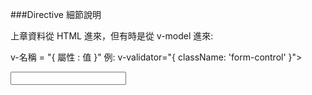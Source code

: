 ###Directive 細節說明

上章資料從 HTML 進來，但有時是從 v-model 進來:

v-名稱 = "{ 屬性 : 值 }" 例: v-validator="{ className: 'form-control' }">
<div id="app">
  <input type="email" v-model="email" v-focus v-validator="{ className: 'form-control' }">
</div>

<script>
// 官方文件 https://cn.vuejs.org/v2/guide/custom-directive.html

Vue.directive('validator', {/*...略*/})

Vue.directive('focus', { // 當重新整理頁面，會自動 focus 輸入框
  inserted: function(el) {
    el.focus()
  }
})

// 驗證範例
Vue.directive ('validation', {

    update:function(el, binding, vnode){
            console.log('update' ,el, binding, vnode);
            var value = el.value; // 取得 input value
            console.log(value); // 每次輸入會出現新的 value

            // 以下使用 正規表示法
                var re = /^(([^<>()\[\]\.,;:\s@\"]+(\.[^<>()\[\]\.,;:\s@\"]+)*)|(\".+\"))@(([^<>()[\]\.,;:\s@\"]+\.)+[^<>()[\]\.,;:\s@\"]{2,})$/i;
                console.log(value, re.text(value)); 

                if(!re.text(value)){
                    el.className = "form-control is-invalid"
                } elae {
                    el.className = "form-control is-valid"
                } // 後兩段是 BS 樣式

        },
    bind: function(el, binding, vnode){ // className 是這裡套用的
        console.log('binding' ,el, binding, vnode); 
        // binding <input type="email"> Object vnode

        // el.className = "form-control" // 原先 className 寫死，替換:
        el.className = binding.value.className;

        // 到目前都是用 el 去操作，接著用 Vue 本身資料，
        
        // 如: v-model = "email" 的 email 或 email 的值

        // 在 vnode 裡的 data，裡面有 directives，打開裡面就是 Vue 的指令，

        // 要取得的是 v-model 裡面 expression 的 email， 要取得可以用:

        var vModel = vnode.data.directives.find(function(item){ // 可以用 find 找出來
            reture item.name === 'model'
        }).expression;

        console.log('vModel',vModel); //vModel email
        // 找到值
        var value = vnode.context[vModel];
        console.log('vModel', vModel, value);//vModel email aaa@dads.com
    }
    // 覺得過於複雜可以搜尋 vue bootstrap directive 來直接使用
})

var app = new Vue({
  el: '#app',
  data: {
    email: 'aaa@dads.com',
  },
  mounted: function() {
    console.log('Vue init:', this)
  }
});
</script>